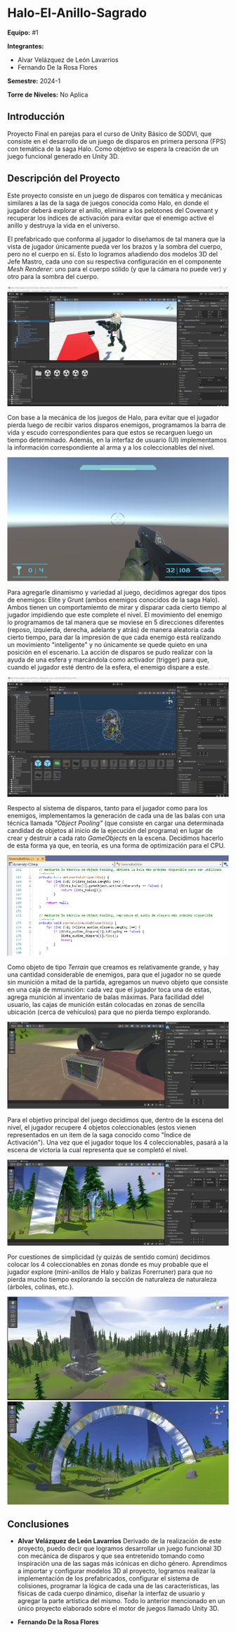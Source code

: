 # Halo-El-Anillo-Sagrado
**Equipo:** #1

**Integrantes:**
- Alvar Velázquez de León Lavarrios
- Fernando De la Rosa Flores

**Semestre:** 2024-1

**Torre de Niveles:** No Aplica

## Introducción
Proyecto Final en parejas para el curso de Unity Básico de SODVI, que consiste en el desarrollo de un juego de disparos en primera persona (FPS) con temática de la saga Halo. Como objetivo se espera la creación de un juego funcional generado en Unity 3D.

## Descripción del Proyecto
Este proyecto consiste en un juego de disparos con temática y mecánicas similares a las de la saga de juegos conocida como Halo, en donde el jugador deberá explorar el anillo, eliminar a los pelotones del Covenant y recuperar los índices de activación para evitar que el enemigo active el anillo y destruya la vida en el universo.

El prefabricado que conforma al jugador lo diseñamos de tal manera que la vista de jugador únicamente pueda ver los brazos y la sombra del cuerpo, pero no el cuerpo en sí. Esto lo logramos añadiendo dos modelos 3D del Jefe Mastro, cada uno con su respectiva configuración en el componente *Mesh Renderer*: uno para el cuerpo sólido (y que la cámara no puede ver) y otro para la sombra del cuerpo.

![Imagen 1](/src/Imagen1.png)

Con base a la mecánica de los juegos de Halo, para evitar que el jugador pierda luego de recibir varios disparos enemigos, programamos la barra de vida y escudo correspondientes para que estos se recarguen luego un tiempo determinado. Además, en la interfaz de usuario (UI) implementamos la información correspondiente al arma y a los coleccionables del nivel.

![Imagen 2](/src/Imagen2.png)

Para agregarle dinamismo y variedad al juego, decidimos agregar dos tipos de enemigos: Elite y Grunt (ambos enemigos conocidos de la saga Halo). Ambos tienen un comportamiemto de mirar y disparar cada cierto tiempo al jugador impidiendo que este complete el nivel. El movimiento del enemigo lo programamos de tal manera que se moviese en 5 direcciones diferentes (reposo, izquierda, derecha, adelante y atrás) de manera aleatoria cada cierto tiempo, para dar la impresión de que cada enemigo está realizando un movimiento "inteligente" y no únicamente se quede quieto en una posición en el escenario. La acción de disparos se pudo realizar con la ayuda de una esfera y marcándola como activador (trigger) para que, cuando el jugador esté dentro de la esfera, el enemigo dispare a este.

![Imagen 3](/src/Imagen3.png)

Respecto al sistema de disparos, tanto para el jugador como para los enemigos, implementamos la generación de cada una de las balas con una técnica llamada *"Object Pooling"* (que consiste en cargar una determinada candidad de objetos al inicio de la ejecución del programa) en lugar de crear y destruir a cada rato *GameObjects* en la escena. Decidimos hacerlo de esta forma ya que, en teoría, es una forma de optimización para el CPU.

![Imagen 4](/src/Imagen4.png)

Como objeto de tipo *Terrain* que creamos es relativamente grande, y hay una cantidad considerable de enemigos, para que el jugador no se quede sin munición a mitad de la partida, agregamos un nuevo objeto que consiste en una caja de mmunición: cada vez que el jugador toca una de estas, agrega munición al inventario de balas máximas. Para facilidad ddel usuario, las cajas de munición están colocadas en zonas de sencilla ubicación (cerca de vehículos) para que no pierda tiempo explorando.

![Imagen 5](/src/Imagen5.png)

Para el objetivo principal del juego decidimos que, dentro de la escena del nivel, el jugador recupere 4 objetos coleccionables (estos vienen representados en un item de la saga conocido como "Índice de Activación"). Una vez que el jugador toque los 4 coleccionables, pasará a la escena de victoria la cual representa que se completó el nivel.

![Imagen 6](/src/Imagen6.png)


Por cuestiones de simplicidad (y quizás de sentido común) decidimos colocar los 4 coleccionables en zonas donde es muy probable que el jugador explore (mini-anillos de Halo y balizas Forerruner) para que no pierda mucho tiempo explorando la sección de naturaleza de naturaleza (árboles, colinas, etc.).

![Imagen 7](/src/Imagen7.png)
![Imagen 8](/src/Imagen8.png)

## Conclusiones

- **Alvar Velázquez de León Lavarrios**
Derivado de la realización de este proyecto, puedo decir que logramos desarrollar un juego funcional 3D con mecánica de disparos y que sea entretenido tomando como inspiración una de las sagas más icónicas en dicho género. Aprendimos a importar y configurar modelos 3D al proyecto, logramos realizar la implementación de los prefabricados, configurar el sistema de colisiones, programar la lógica de cada una de las características, las físicas de cada cuerpo dinámico, diseñar la interfaz de usuario y agregar la parte artística del mismo. Todo lo anterior mencionado en un único proyecto elaborado sobre el motor de juegos llamado Unity 3D.

- **Fernando De la Rosa Flores**
